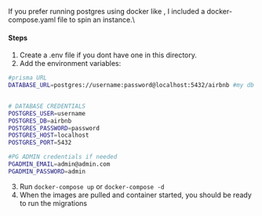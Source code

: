 If you prefer running postgres using docker like ,
I included a docker-compose.yaml file to spin an instance.\
#### Steps
1. Create a .env file if you dont have one in this directory.
2. Add the environment variables:
```bash
#prisma URL
DATABASE_URL=postgres://username:password@localhost:5432/airbnb #my db is airbnb


# DATABASE CREDENTIALS 
POSTGRES_USER=username
POSTGRES_DB=airbnb
POSTGRES_PASSWORD=password
POSTGRES_HOST=localhost
POSTGRES_PORT=5432

#PG ADMIN credentials if needed
PGADMIN_EMAIL=admin@admin.com
PGADMIN_PASSWORD=admin
```
3. Run `docker-compose up` or `docker-compose -d`
4. When the images are pulled and container started, you should be ready to run the migrations



